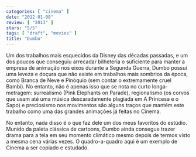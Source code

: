 ```yaml
---
categories: [ "cinema" ]
date: "2012-01-08"
review: [ "2013" ]
stars: "5/5"
tags: [ "draft", "movies" ]
title: "Dumbo"
---
```

Um dos trabalhos mais esquecidos da Disney das décadas passadas,
e um dos poucos que conseguiu arrecadar bilheteria o suficiente para
manter a empresa de animação nos eixos durante a Segunda Guerra, Dumbo
possui uma leveza e doçura que não existe em trabalhos mais sombrios
da época, como Branca de Neve e Pinóquio (sem contar o extremamente
cruel Bambi). No entanto, não é apenas isso que se nota no curto
longa-metragem: surrealismo (Pink Elephants on Parade), regionalismo (os
corvos que usam até uma música descaradamente plagiada em A Princesa
e o Sapo) e preciosismo nos movimentos são alguns traços que mantém
este trabalho como uma das grandes animações já feitas no Cinema.

No entanto, nada disso é o que faz dele um dos meus favoritos do
estúdio. Munido da paleta clássica de cartoons, Dumbo ainda consegue
trazer drama para a tela em seu momento climático mesmo depois de termos
visto a mesma cena várias vezes. O quadro-a-quadro aqui é um exemplo
de Cinema a ser copiado e estudado.
